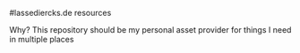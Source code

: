 #lassediercks.de resources

Why? This repository should be my personal asset provider for things I need in multiple places

